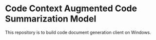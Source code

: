# Code Context Augmented Code Summarization Model

This repository is to build code document generation client on Windows.